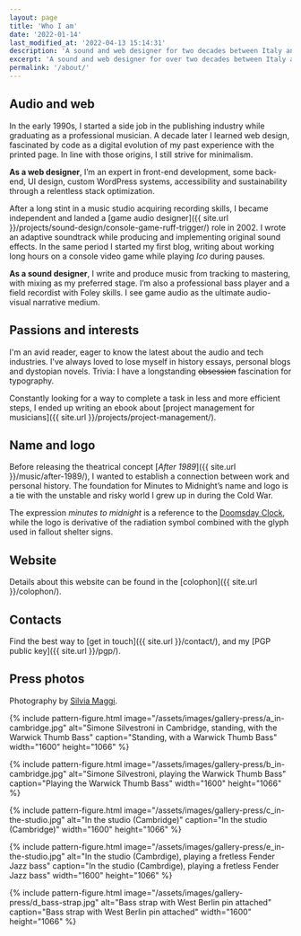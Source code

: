 ```yaml
---
layout: page
title: 'Who I am'
date: '2022-01-14'
last_modified_at: '2022-04-13 15:14:31'
description: 'A sound and web designer for two decades between Italy and the UK. I wrote a concept album about escaping war, which brought the moniker Minutes to Midnight.'
excerpt: 'A sound and web designer for over two decades between Italy and the UK, I worked in game audio and wrote a concept album about escaping war. A more detailed <a href="/resume/"><strong>resume</strong></a> is available, or head over to an updated list of the <a href="/uses/"><strong>software and hardware</strong></a> that I’m using.'
permalink: '/about/'
---
```

## Audio and web

In the early 1990s, I started a side job in the publishing industry while graduating as a professional musician. A decade later I learned web design, fascinated by code as a digital evolution of my past experience with the printed page. In line with those origins, I still strive for minimalism.

**As a web designer**, I’m an expert in front-end development, some back-end, UI design, custom WordPress systems, accessibility and sustainability through a relentless stack optimization.

After a long stint in a music studio acquiring recording skills, I became independent and landed a [game audio designer]({{ site.url }}/projects/sound-design/console-game-ruff-trigger/) role in 2002. I wrote an adaptive soundtrack while producing and implementing original sound effects. In the same period I started my first blog, writing about working long hours on a console video game while playing *Ico* during pauses. 

**As a sound designer**, I write and produce music from tracking to mastering, with mixing as my preferred stage. I’m also a professional bass player and a field recordist with Foley skills. I see game audio as the ultimate audio-visual narrative medium.

## Passions and interests

I'm an avid reader, eager to know the latest about the audio and tech industries. I've always loved to lose myself in history essays, personal blogs and dystopian novels. Trivia: I have a longstanding ~~obsession~~ fascination for typography.

Constantly looking for a way to complete a task in less and more efficient steps, I ended up writing an ebook about [project management for musicians]({{ site.url }}/projects/project-management/).

## Name and logo

Before releasing the theatrical concept [_After 1989_]({{ site.url }}/music/after-1989/), I wanted to establish a connection between work and personal history. The foundation for Minutes to Midnight’s name and logo is a tie with the unstable and risky world I grew up in during the Cold War.

The expression _minutes to midnight_ is a reference to the [Doomsday Clock](https://en.wikipedia.org/wiki/Doomsday_Clock), while the logo is derivative of the radiation symbol combined with the glyph used in fallout shelter signs.

## Website

Details about this website can be found in the [colophon]({{ site.url }}/colophon/).

## Contacts

Find the best way to [get in touch]({{ site.url }}/contact/), and my [PGP public key]({{ site.url }}/pgp/).

## Press photos

Photography by <a href="https://silviamaggidesign.com">Silvia Maggi</a>.

{% include pattern-figure.html image="/assets/images/gallery-press/a_in-cambridge.jpg" alt="Simone Silvestroni in Cambridge, standing, with the Warwick Thumb Bass" caption="Standing, with a Warwick Thumb Bass" width="1600" height="1066" %}

{% include pattern-figure.html image="/assets/images/gallery-press/b_in-cambridge.jpg" alt="Simone Silvestroni, playing the Warwick Thumb Bass" caption="Playing the Warwick Thumb Bass" width="1600" height="1066" %}

{% include pattern-figure.html image="/assets/images/gallery-press/c_in-the-studio.jpg" alt="In the studio (Cambridge)" caption="In the studio (Cambridge)" width="1600" height="1066" %}

{% include pattern-figure.html image="/assets/images/gallery-press/e_in-the-studio.jpg" alt="In the studio (Cambrdige), playing a fretless Fender Jazz bass" caption="In the studio (Cambrdige), playing a fretless Fender Jazz bass" width="1600" height="1066" %}

{% include pattern-figure.html image="/assets/images/gallery-press/d_bass-strap.jpg" alt="Bass strap with West Berlin pin attached" caption="Bass strap with West Berlin pin attached" width="1600" height="1066" %}